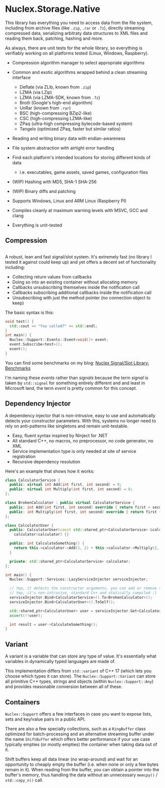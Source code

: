 Nuclex.Storage.Native
=====================

This library has everything you need to access data from the file system,
including from archive files (like `.zip`, `.rar` or `.7z`), directly
streaming compressed data, serializing arbitraty data structures to XML files
and reading them back, patching, hashing and more.

As always, there are unit tests for the whole library, so everything is
verifiably working on all platforms tested (Linux, Windows, Raspberry).

* Compression algorithm manager to select appropriate algorithms
* Common and exotic algorithms wrapped behind a clean streaming interface
  * Deflate (via ZLib, known from `.zip`)
  * LZMA (via LZip)
  * LZMA (via LZMA-SDK, known from `.7z`)
  * Brotli (Google's high-end algorithm)
  * UnRar (known from `.rar`)
  * BSC (high-compressing BZip2-like)
  * CSC (high-compressing LZMA-like)
  * ZPaq (ultra-high compressing bytecode-based system)
  * Tangelo (optimized ZPaq, faster but similar ratios)
* Reading and writing binary data with endian-awareness
* File system abstraction with airtight error handling
* Find each platform's intended locations for storing different kinds of data
  * i.e. executables, game assets, saved games, configuration files

* (WIP) Hashing with MD5, SHA-1 SHA-256
* (WIP) Binary diffs and patching

* Supports Windows, Linux and ARM Linux (Raspberry PI)
* Compiles cleanly at maximum warning levels with MSVC, GCC and clang
* Everything is unit-tested


Compression
-----------

```cpp

```

A robust, lean and fast signal/slot system. It's extremely fast (no library
I tested it against could keep up) and yet offers a decent set of functionality
including:

  * Collecting return values from callbacks
  * Doing so into an existing container without allocating memory
  * Callbacks unsubscribing themselves inside the notification call
  * Callbacks subscribing additional callbacks inside the notification call
  * Unsubscribing with just the method pointer (no connection object to keep)

The basic syntax is this:

```cpp
void test() {
  std::cout << "You called?" << std::endl;
}
int main() {
  Nuclex::Support::Events::Event<void()> event;
  event.Subscribe<test>();
  event();
}
```

You can find some benchmarks on my blog:
[Nuclex Signal/Slot Library: Benchmarks](http://blog.nuclex-games.com/2019/10/nuclex-signal-slot-benchmarks)

I'm naming these *events* rather than *signals* because the term *signal*
is taken by `std::signal` for something entirely different and and least
in Microsoft land, the term *event* is pretty common for this concept.


Dependency Injector
-------------------

A dependency injector that is non-intrusive, easy to use and automatically
detects your constructor parameters. With this, systems no longer need to
rely on anti-patterns like singletons and remain unit-testable.

  * Easy, fluent syntax inspired by Ninject for .NET
  * All standard C++, no macros, no preprocessor, no code generator, no XML
  * Service implementation type is only needed at site of service registration
  * Recursive dependency resolution

Here's an example that shows how it works:

```cpp
class CalculatorService {
  public: virtual int Add(int first, int second) = 0;
  public: virtual int Multiply(int first, int second) = 0;
};

class BrokenCalculator : public virtual CalculatorService {
  public: int Add(int first, int second) override { return first + second + 1; }
  public: int Multiply(int first, int second) override { return first + first * second; };
};

class CalculatorUser {
  public: CalculatorUser(const std::shared_ptr<CalculatorService> &calculator) :
    calculator(calculator) {}

  public: int CalculateSomething() {
    return this->calculator->Add(1, 2) + this->calculator->Multiply(2, 2);
  }

  private: std::shared_ptr<CalculatorService> calculator;
};

int main() {
  Nuclex::Support::Services::LazyServiceInjector serviceInjector;

  // Yep, it detects the constructor arguments, you can add or remove them :)
  // Yep, it's non-intrusive, standard C++ and statically compiled :)
  serviceInjector.Bind<CalculatorService>().To<BrokenCalculator>();
  serviceInjector.Bind<CalculatorUser>().ToSelf();

  std::shared_ptr<CalculatorUser> user = serviceInjector.Get<CalculatorUser>();
  assert(!!user);

  int result = user->CalculateSomething();
}
```

Variant
-------

A variant is a variable that can store any type of value. It's essentially
what variables in dynamically typed languages are made of.

This implementation differs from `std::variant` of C++ 17 (which lets you
choose which types it can store). The `Nuclex::Support::Variant` can store
all primitive C++ types, strings and objects (within `Nuclex::Support::Any`)
and provides reasonable conversion between all of these.


Containers
----------

`Nuclex::Support` offers a few interfaces in case you want to expose lists,
sets and key/value pairs in a public API.

There are also a few specialty collections, such as a `RingBuffer` class optimized
for batch-processing and an alternative streaming buffer under the name
`ShiftBuffer` which offers better performance if your use case typically empties
(or mostly empties) the container when taking data out of it.

Shift buffers keep all data linear (no wrap-around) and wait for an opportunity
to cheaply empty the buffer (i.e. when none or only a few bytes remain in it).
When reading from the buffer, you can obtain a pointer into the buffer's memory,
thus handling the data without an unnecessary `memcpy()` / `std::copy_n()` call.
